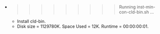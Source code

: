 * >>>>>>>>> Running inst-min-con-cld-bin.sh ...
  * Install cld-bin.
  * Disk size = 1129780K. Space Used = 12K. Runtime = 00:00:00:01.
